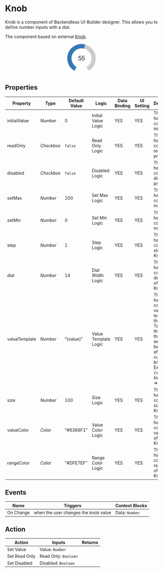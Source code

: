 # Knob

Knob is a component of Backendless UI-Builder designer. This allows you to define number inputs with a dial.

The component based on external [Knob](https://www.primefaces.org/primereact/knob/).

<p align="center">
  <img src="./thumbnail.png" alt="main thumbnail" width="100"/>
</p>

## Properties

| Property      | Type       | Default Value | Logic                | Data Binding | UI Setting | Description                                                                                                                                                                                  |
|---------------|------------|---------------|----------------------|--------------|------------|----------------------------------------------------------------------------------------------------------------------------------------------------------------------------------------------|
| initialValue  | *Number*   | 0             | Initial Value Logic  | YES          | YES        | This is a handler to control the initial value.                                                                                                                                              |
| readOnly      | *Checkbox* | `false`       | Read Only Logic      | YES          | YES        | This is a handler that controls the readOnly property.                                                                                                                                       |
| disabled      | *Checkbox* | `false`       | Disabled Logic       | YES          | YES        | This is a handler to control the disabled property.                                                                                                                                          |
| setMax        | *Number*   | 100           | Set Max Logic        | YES          | YES        | This is a handler to control the max value.                                                                                                                                                  |
| setMin        | *Number*   | 0             | Set Min Logic        | YES          | YES        | This is a handler to control the min value.                                                                                                                                                  |
| step          | *Number*   | 1             | Step Logic           | YES          | YES        | This is a handler to control the step of the Knob.                                                                                                                                           |
| dial          | *Number*   | 14            | Dial Width Logic     | YES          | YES        | This is a handler to control the dial width of the Knob.                                                                                                                                     |
| valueTemplate | *Number*   | "{value}"     | Value Template Logic | YES          | YES        | This is a handler to control the value template of the Knob. To change the view of the value write before or after the curly brackets. <br/> Example: `{value}%` => `0%`, `${value}` => `$0` |
| size          | *Number*   | 100           | Size Logic           | YES          | YES        | This is a handler to control the size of the Knob.                                                                                                                                           |
| valueColor    | *Color*    | "#6366F1"     | Value Color Logic    | YES          | YES        | This is a handler to control the value color of the Knob.                                                                                                                                    |
| rangeColor    | *Color*    | "#DFE7EF"     | Range Color Logic    | YES          | YES        | This is a handler to control the range color of the Knob.                                                                                                                                    |

## Events

| Name      | Triggers                                | Context Blocks |
|-----------|-----------------------------------------|----------------|
| On Change | when the user changes the knob value    | Data: `Number` |

## Action

| Action        | Inputs               | Returns |
|---------------|----------------------|---------|
| Set Value     | Value: `Number`      |         |
| Set Read Only | Read Only: `Boolean` |         |
| Set Disabled  | Disabled: `Boolean`  |         |
